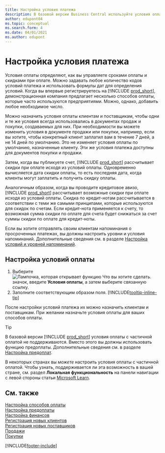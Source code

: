 ```yaml
---
title: Настройка условия платежа
description: В базовой версии Business Central используйте условия оплаты для управления сроками оплаты и скидками на оплату.
author: edupont04
ms.topic: conceptual
ms.search.form: 4
ms.date: 04/01/2021
ms.author: edupont
---
```

# Настройка условия платежа

Условия оплаты определяют, как вы управляете сроками оплаты и скидками при оплате. Можно задавать любое количество кодов условий платежа и использовать формулы дат для определения условий. Когда вы впервые регистрируетесь на [!INCLUDE [prod_short](includes/prod_short.md)], демонстрационная компания предлагает несколько способов оплаты, которые часто используются предприятиями. Можно, однако, добавить любое необходимое число.  

Можно назначить условия оплаты клиентам и поставщикам, чтобы одни и те же условия всегда использовались в документах продаж и покупки, создаваемых для них. При необходимости вы можете изменить условия в документе продажи или покупки, например, если вы хотите, чтобы конкретный клиент заплатил вам в течение 7 дней, а не 14 дней по умолчанию. Это не изменяет условия оплаты по умолчанию, назначенные клиенту. Эти же условия платежа доступны для документов покупки и продажи.

Затем, когда вы публикуете счет, [!INCLUDE [prod_short](includes/prod_short.md)] рассчитывает скидки при оплате исходя из условий оплаты. Одновременно вычисляется дата скидки оплаты, то есть последняя дата, когда клиенты могут заплатить и получить скидку оплаты.  

Аналогичным образом, когда вы проводите кредитовое авизо, [!INCLUDE [prod_short](includes/prod_short.md)] рассчитывает возможные скидки при оплате исходя из условий оплаты. Скидка по кредит-нотам рассчитывается в соответствии с теми же самыми принципами, которые используются для скидок по счетам. Если кредит-нота применяется к счету, то возможная сумма скидки по оплате для счета будет снижаться за счет суммы скидки по оплате для кредит-ноты.  

Если вы хотите отправлять своим клиентам напоминания о просроченных платежах, вы должны настроить уровни и условия напоминаний. Дополнительные сведения см. в разделе [Настройка условий и уровней напоминаний](finance-setup-reminders.md).  

## Настройка условий оплаты

1. Выберите ![Лампочка, которая открывает функцию Что вы хотите сделать.](media/ui-search/search_small.png "Что вы хотите сделать") значок, введите **Условия оплаты**, а затем выберите связанную ссылку.  
2. Заполните соответствующим образом поля. [!INCLUDE[tooltip-inline-tip](includes/tooltip-inline-tip_md.md)]  

После настройки условий платежа их можно назначить клиентам и поставщикам. При желании назначьте условия оплаты для ваших способов оплаты.  

> [!TIP]
> В базовой версии [!INCLUDE [prod_short](includes/prod_short.md)] условия оплаты с частичной оплатой не поддерживаются. Вместо этого вы должны использовать функцию предоплаты. Дополнительные сведения см. в разделе [Настройка предоплат](finance-set-up-prepayments.md).
>
> В некоторых странах вы *можете* настроить условия оплаты с частичной оплатой. Чтобы узнать, поддерживается ли эта возможность в вашей стране, см. раздел **Локальная функциональность** на панели навигации с левой стороны статьи [Microsoft Learn](about-localization.md).

## См. также

[Настройка способов оплаты](finance-payment-methods.md)  
[Настройка предоплаты](finance-set-up-prepayments.md)  
[Настройка финансов](finance-setup-finance.md)  
[Регистрация новых клиентов](sales-how-register-new-customers.md)  
[Регистрация новых поставщиков](purchasing-how-register-new-vendors.md)  
[Продажи](sales-manage-sales.md)  
[Покупки](purchasing-manage-purchasing.md)  


[!INCLUDE[footer-include](includes/footer-banner.md)]